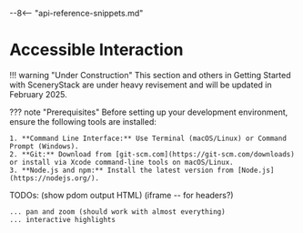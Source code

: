 --8<-- "api-reference-snippets.md"

# Accessible Interaction

!!! warning "Under Construction"
    This section and others in Getting Started with SceneryStack are under heavy revisement
    and will be updated in February 2025.

??? note "Prerequisites"
    Before setting up your development environment, ensure the following tools are installed:

    1. **Command Line Interface:** Use Terminal (macOS/Linux) or Command Prompt (Windows).
    2. **Git:** Download from [git-scm.com](https://git-scm.com/downloads) or install via Xcode command-line tools on macOS/Linux.
    3. **Node.js and npm:** Install the latest version from [Node.js](https://nodejs.org/).



TODOs:
    (show pdom output HTML)
    (iframe -- for headers?)
    
    ... pan and zoom (should work with almost everything)
    ... interactive highlights